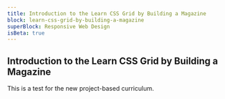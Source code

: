 ```yaml
---
title: Introduction to the Learn CSS Grid by Building a Magazine
block: learn-css-grid-by-building-a-magazine
superBlock: Responsive Web Design
isBeta: true
---
```


## Introduction to the Learn CSS Grid by Building a Magazine

This is a test for the new project-based curriculum.
